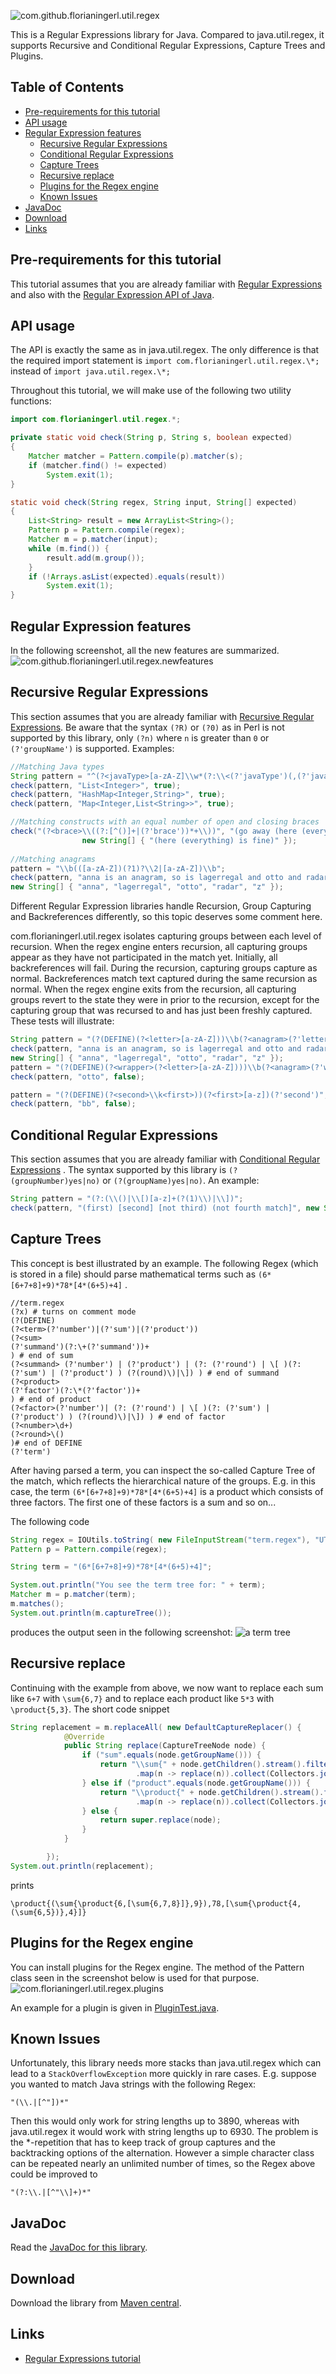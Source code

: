 ![com.github.florianingerl.util.regex](media/logo.png)

This is a Regular Expressions library for Java. Compared to java.util.regex, it supports Recursive and Conditional Regular Expressions, Capture Trees and Plugins.

## Table of Contents
- [Pre-requirements for this tutorial](#pre-requirements-for-this-tutorial)
- [API usage](#api-usage)
- [Regular Expression features](#regular-expression-features)
    - [Recursive Regular Expressions](#recursive-regular-expressions)
    - [Conditional Regular Expressions](#conditional-regular-expressions)
    - [Capture Trees](#capture-trees)
	- [Recursive replace](#recursive-replace)
	- [Plugins for the Regex engine](#plugins-for-the-regex-engine)
	- [Known Issues](#known-issues)
- [JavaDoc](#javadoc)	
- [Download](#download)	
- [Links](#links)

## Pre-requirements for this tutorial
This tutorial assumes that you are already familiar with [Regular Expressions](http://www.regular-expressions.info/tutorial.html) and also with the [Regular Expression API of Java](https://docs.oracle.com/javase/tutorial/essential/regex/). 

## API usage
The API is exactly the same as in java.util.regex. The only difference is that the required import statement is `import com.florianingerl.util.regex.\*;` instead of `import java.util.regex.\*;`

Throughout this tutorial, we will make use of the following two utility functions:
```java
import com.florianingerl.util.regex.*;

private static void check(String p, String s, boolean expected) 
{
	Matcher matcher = Pattern.compile(p).matcher(s);
	if (matcher.find() != expected)
		System.exit(1);
}

static void check(String regex, String input, String[] expected) 
{
	List<String> result = new ArrayList<String>();
	Pattern p = Pattern.compile(regex);
	Matcher m = p.matcher(input);
	while (m.find()) {
		result.add(m.group());
	}
	if (!Arrays.asList(expected).equals(result))
		System.exit(1);
}
```

## Regular Expression features
In the following screenshot, all the new features are summarized.
![com.github.florianingerl.util.regex.newfeatures](media/newfeatures.png)

## Recursive Regular Expressions
This section assumes that you are already familiar with [Recursive Regular Expressions](http://www.regular-expressions.info/recurse.html).
Be aware that the syntax `(?R)` or `(?0)` as in Perl is not supported by this library, only `(?n)` where `n` is greater than `0` or `(?'groupName')` is supported. Examples:
```java
//Matching Java types
String pattern = "^(?<javaType>[a-zA-Z]\\w*(?:\\<(?'javaType')(,(?'javaType'))*\\>)?)$";
check(pattern, "List<Integer>", true);
check(pattern, "HashMap<Integer,String>", true);
check(pattern, "Map<Integer,List<String>>", true);

//Matching constructs with an equal number of open and closing braces
check("(?<brace>\\((?:[^()]+|(?'brace'))*+\\))", "(go away (here (everything) is fine) afterwards",
				new String[] { "(here (everything) is fine)" });
				
//Matching anagrams
pattern = "\\b(([a-zA-Z])(?1)?\\2|[a-zA-Z])\\b";
check(pattern, "anna is an anagram, so is lagerregal and otto and radar and every single letter like z",
new String[] { "anna", "lagerregal", "otto", "radar", "z" });				
```

Different Regular Expression libraries handle Recursion, Group Capturing and Backreferences differently, so this topic deserves some comment here.

com.florianingerl.util.regex isolates capturing groups between each level of recursion. When the regex engine enters recursion, all capturing groups appear as they have not participated in the match yet. Initially, all backreferences will fail. During the recursion, capturing groups capture as normal. Backreferences match text captured during the same recursion as normal. When the regex engine exits from the recursion, all capturing groups revert to the state they were in prior to the recursion, except for the capturing group that was recursed to and has just been freshly captured.
These tests will illustrate:

```java
String pattern = "(?(DEFINE)(?<letter>[a-zA-Z]))\\b(?<anagram>(?'letter')(?'anagram')?\\k<letter>|(?'letter'))\\b";
check(pattern, "anna is an anagram, so is lagerregal and otto and radar and every single letter like z",
new String[] { "anna", "lagerregal", "otto", "radar", "z" });
pattern = "(?(DEFINE)(?<wrapper>(?<letter>[a-zA-Z])))\\b(?<anagram>(?'wrapper')(?'anagram')?\\k<letter>|(?'letter'))\\b";
check(pattern, "otto", false);

pattern = "(?(DEFINE)(?<second>\\k<first>))(?<first>[a-z])(?'second')";
check(pattern, "bb", false);
```

## Conditional Regular Expressions
This section assumes that you are already familiar with [Conditional Regular Expressions](http://www.regular-expressions.info/conditional.html) .
The syntax supported by this library is `(?(groupNumber)yes|no)` or `(?(groupName)yes|no)`. An example:

```java
String pattern = "(?:(\\()|\\[)[a-z]+(?(1)\\)|\\])";
check(pattern, "(first) [second] [not third) (not fourth match]", new String[] {"(first)", "[second]" });
```

## Capture Trees
This concept is best illustrated by an example. The following Regex (which is stored in a file) should parse mathematical terms such as `(6*[6+7+8]+9)*78*[4*(6+5)+4]` .

```
//term.regex
(?x) # turns on comment mode
(?(DEFINE)
(?<term>(?'number')|(?'sum')|(?'product'))
(?<sum> 
(?'summand')(?:\+(?'summand'))+
) # end of sum
(?<summand> (?'number') | (?'product') | (?: (?'round') | \[ )(?: (?'sum') | (?'product') ) (?(round)\)|\]) ) # end of summand
(?<product> 
(?'factor')(?:\*(?'factor'))+
) # end of product
(?<factor>(?'number')| (?: (?'round') | \[ )(?: (?'sum') | (?'product') ) (?(round)\)|\]) ) # end of factor
(?<number>\d+)
(?<round>\()
)# end of DEFINE
(?'term')
```

After having parsed a term, you can inspect the so-called Capture Tree of the match, which reflects the hierarchical nature of the groups. E.g. in this case, the term `(6*[6+7+8]+9)*78*[4*(6+5)+4]` is a product which consists of three factors. The first one of these factors is a sum and so on...

The following code

```java
String regex = IOUtils.toString( new FileInputStream("term.regex"), "UTF-8");
Pattern p = Pattern.compile(regex);

String term = "(6*[6+7+8]+9)*78*[4*(6+5)+4]";

System.out.println("You see the term tree for: " + term);
Matcher m = p.matcher(term);
m.matches();
System.out.println(m.captureTree());
```

produces the output seen in the following screenshot:
![a term tree](media/termtree.png)

## Recursive replace
Continuing with the example from above, we now want to replace each sum like `6+7` with `\sum{6,7}` and to replace each product like `5*3` with `\product{5,3}`. The short code snippet

```java
String replacement = m.replaceAll( new DefaultCaptureReplacer() {
			@Override
			public String replace(CaptureTreeNode node) {
				if ("sum".equals(node.getGroupName())) {
					return "\\sum{" + node.getChildren().stream().filter(n -> "summand".equals(n.getGroupName()))
							.map(n -> replace(n)).collect(Collectors.joining(",")) + "}";
				} else if ("product".equals(node.getGroupName())) {
					return "\\product{" + node.getChildren().stream().filter(n -> "factor".equals(n.getGroupName()))
							.map(n -> replace(n)).collect(Collectors.joining(",")) + "}";
				} else {
					return super.replace(node);
				}
			}

		});
System.out.println(replacement);
```
prints
```
\product{(\sum{\product{6,[\sum{6,7,8}]},9}),78,[\sum{\product{4,(\sum{6,5})},4}]}
```

## Plugins for the Regex engine
You can install plugins for the Regex engine. The method of the Pattern class seen in the screenshot below is used for that purpose.
![com.florianingerl.util.regex.plugins](media/plugins.png)

An example for a plugin is given in [PluginTest.java](regex/src/test/java/com/florianingerl/util/regex/tests/PluginTest.java). 

## Known Issues
Unfortunately, this library needs more stacks than java.util.regex which can lead to a `StackOverflowException` more quickly in rare cases.
E.g. suppose you wanted to match Java strings with the following Regex:
```
"(\\.|[^"])*"
```
Then this would only work for string lengths up to 3890, whereas with java.util.regex it would work with string lengths up to 6930. The problem is the
*-repetition that has to keep track of group captures and the backtracking options of the alternation. However a simple character class can be repeated nearly an unlimited number of times,
so the Regex above could be improved to
```
"(?:\\.|[^"\\]+)*"
```

## JavaDoc
Read the [JavaDoc for this library](https://florianingerl.github.io/com.florianingerl.util.regex/).

## Download
Download the library from [Maven central](https://mvnrepository.com/artifact/com.github.florianingerl.util/regex/1.0.3).

## Links
* [Regular Expressions tutorial](http://www.regular-expressions.info/tutorial.html)
